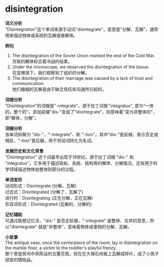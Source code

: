 # disintegration

**词义分析**  
"Disintegration"这个单词来源于动词"disintegrate"，意思是“分解，瓦解”，通常用来描述物体或系统的瓦解或者解体。

  

**例句**

  

1.  The disintegration of the Soviet Union marked the end of the Cold War.  
    苏联的解体标志着冷战的结束。
2.  Under the microscope, we observed the disintegration of the tissue.  
    在显微镜下，我们观察到了组织的分解。
3.  The disintegration of their marriage was caused by a lack of trust and communication.  
    他们婚姻的瓦解是由于缺乏信任和沟通所引起的。

  

**词根分析**  
"Disintegration"的词根是"-integrate"，源于拉丁词根''integratus", 意为“一体的，整个的”。添加前缀"dis-"变成了“disintegrate”，则意味着"变为非整体的"，即“解体，分解”。

  

**词缀分析**  
该单词拆解为 "dis-"、"-integrate"、和 "-tion"。其中"dis-"是前缀，表示否定或相反，"-tion"是后缀，用于将动词转化为名词。

  

**发展历史和文化背景**  
"Disintegration" 这个词最早出现于18世纪，源于拉丁词根 "dis-" 和 "integratus"。它多用于描述政权、系统、结构等的解体、分解情况，还有用于科学领域描述物体由整体到部分的过程。

  

**单词变形**  
动词形式：Disintegrate (分解，瓦解)  
过去式：Disintegrated (分解了，瓦解了)  
进行时：Disintegrating (正在分解，正在瓦解)  
形容词形式：Disintegrated (瓦解的，分解的)

  

**记忆辅助**  
可通过联想记忆法，"dis-" 是否定前缀，"-integrate" 是整体、合并的意思，所以"disintegrate" 就是“非整体”，意味着物体或事物的分解、瓦解。

  

**小故事**  
The antique vase, once the centerpiece of the room, lay in disintegration on the marble floor, a victim to the toddler's playful frenzy.  
那个曾是房间中央陈设的古董花瓶，现在在大理石地板上瓦解成碎片，成了小孩子顽皮的牺牲品。
